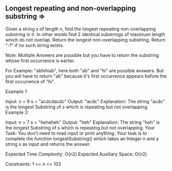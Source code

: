 Longest repeating and non-overlapping substring  =>
-----------------------------------------------


Given a string s of length n, find the longest repeating non-overlapping substring in it. In other words find 2 identical substrings of maximum length which do not overlap. Return the longest non-overlapping substring. Return "-1" if no such string exists.

Note: Multiple Answers are possible but you have to return the substring whose first occurrence is earlier.

For Example: "abhihiab", here both "ab" and "hi" are possible answers. But you will have to return "ab" because it's first occurrence appears before the first occurrence of "hi".

Example 1:

Input:
n = 9
s = "acdcdacdc"
Output:
"acdc"
Explanation:
The string "acdc" is the longest Substring of s which is repeating but not overlapping.
Example 2:

Input:
n = 7
s = "heheheh"
Output:
"heh"
Explanation:
The string "heh" is the longest Substring of s which is repeating but not overlapping.
Your Task:
You don't need to read input or print anything. Your task is to complete the function longestSubstring() which takes an Integer n and a string s as input and returns the answer.

Expected Time Complexity: O(n2)
Expected Auxiliary Space: O(n2)

Constraints:
1 <= n <= 103

